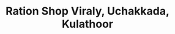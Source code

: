 ---
title: "Ration Shop Viraly, Uchakkada, Kulathoor"
url: /viraly/ration-shop-viraly-uchakkada-kulathoor/
shop: convenience
---